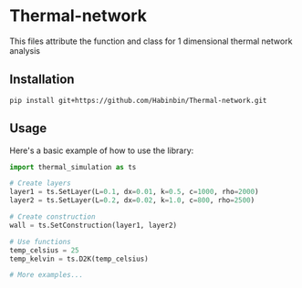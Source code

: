 # Thermal-network
This files attribute the function and class for 1 dimensional thermal network analysis

## Installation
```
pip install git+https://github.com/Habinbin/Thermal-network.git
```

## Usage

Here's a basic example of how to use the library:

```python
import thermal_simulation as ts

# Create layers
layer1 = ts.SetLayer(L=0.1, dx=0.01, k=0.5, c=1000, rho=2000)
layer2 = ts.SetLayer(L=0.2, dx=0.02, k=1.0, c=800, rho=2500)

# Create construction
wall = ts.SetConstruction(layer1, layer2)

# Use functions
temp_celsius = 25
temp_kelvin = ts.D2K(temp_celsius)

# More examples...
```
